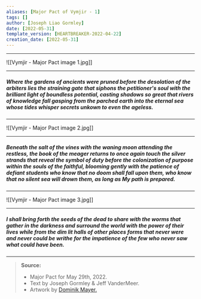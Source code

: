 ```yaml
---
aliases: [Major Pact of Vymjir - 1]
tags: []
author: [Joseph Liao Gormley]
date: [2022-05-31]
template_version: [HEARTBREAKER-2022-04-22]
creation_date: [2022-05-31]
---
```

___
![[Vymjir - Major Pact image 1.jpg]]
___
##### *Where the gardens of ancients were pruned before the desolation of the arbiters lies the straining gate that siphons the petitioner's soul with the brilliant light of boundless potential, casting shadows so great that rivers of knowledge fall gasping from the parched earth into the eternal sea whose tides whisper secrets unkown to even the ageless.*
___
![[Vymjir - Major Pact image 2.jpg]]
___
##### *Beneath the salt of the vines with the waning moon attending the restless, the book of the meager returns to once again touch the silver strands that reveal the symbol of duty before the colonization of purpose within the souls of the faithful, blooming gently with the patience of defiant students who know that no doom shall fall upon them, who know that no silent sea will drown them, as long as My path is prepared.*
___
![[Vymjir - Major Pact image 3.jpg]]
___
##### *I shall bring forth the seeds of the dead to share with the worms that gather in the darkness and surround the world with the power of their lives while from the dim lit halls of other places forms that never were and never could be writhe for the impatience of the few who never saw what could have been.*
___
>**Source:**
> - Major Pact for May 29th, 2022.
> - Text by Joseph Gormley & Jeff VanderMeer.
> - Artwork by [Dominik Mayer.](https://www.artstation.com/dtmayer)

